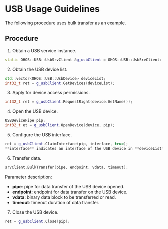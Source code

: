 # USB Usage Guidelines<a name="EN-US_TOPIC_0000001077367159"></a>


The following procedure uses bulk transfer as an example.

## Procedure<a name="section18816105182315"></a>

1.  Obtain a USB service instance.

```cpp
static OHOS::USB::UsbSrvClient &g_usbClient = OHOS::USB::UsbSrvClient::GetInstance();
```

2.  Obtain the USB device list.

```cpp
std::vector<OHOS::USB::UsbDevice> deviceList;
int32_t ret = g_usbClient.GetDevices(deviceList);
```

3.  Apply for device access permissions.

```cpp
int32_t ret = g_usbClient.RequestRight(device.GetName());
```

4.  Open the USB device.

```cpp
USBDevicePipe pip;
int32_t et = g_usbClient.OpenDevice(device, pip);
```

5.  Configure the USB interface.

```cpp
ret = g_usbClient.ClaimInterface(pip, interface, true);
**interface** indicates an interface of the USB device in **deviceList**.
```

6.  Transfer data.

```cpp
srvClient.BulkTransfer(pipe, endpoint, vdata, timeout);
```
Parameter description:
- **pipe**: pipe for data transfer of the USB device opened. 
- **endpoint**: endpoint for data transfer on the USB device. 
- **vdata**: binary data block to be transferred or read. 
- **timeout**: timeout duration of data transfer.

7.  Close the USB device.

```cpp
ret = g_usbClient.Close(pip);
```
